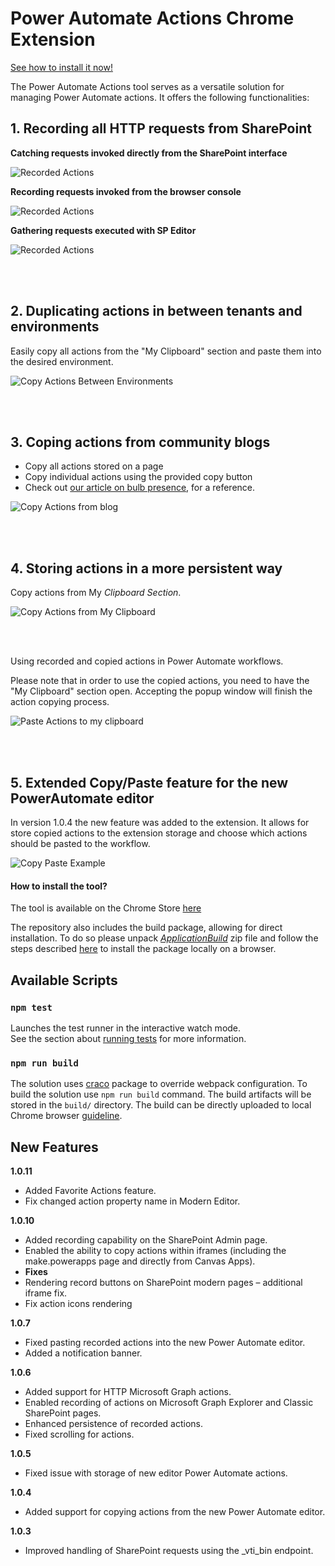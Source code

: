 # Power Automate Actions Chrome Extension

[See how to install it now!](#how-to-install-the-tool)

The Power Automate Actions tool serves as a versatile solution for managing Power Automate actions. It offers the following functionalities:

## **1. Recording all HTTP requests from SharePoint**

 **Catching requests invoked directly from the SharePoint interface**

![Recorded Actions](/images/RecordDefaultSPActions.gif)


 **Recording requests invoked from the browser console**

![Recorded Actions](/images/RecordConsoleAction.gif)


 **Gathering requests executed with SP Editor**

![Recorded Actions](/images/RecordActionsFromSPEditor.gif)

<br />
<br />

## **2.	Duplicating actions in between tenants and environments**

Easily copy all actions from the "My Clipboard" section and paste them into the desired environment.


![Copy Actions Between Environments](/images/CopyBetweenEnvs.gif)

<br />
<br />

## **3.	Coping actions from community blogs**

- Copy all actions stored on a page
- Copy individual actions using the provided copy button
- Check out [our article on bulb presence](https://michalkornet.com/2023/04/25/Bulb_Presence.html), for a reference.

![Copy Actions from blog](/images/CopyItemsFromBlogAndSaveOnFlow.gif)

<br />
<br />

## **4.	Storing actions in a more persistent way**
Copy actions from My *Clipboard Section*.

![Copy Actions from My Clipboard](/images/CopyMyClipboardActions.gif)

<br />
<br />

Using recorded and copied actions in Power Automate workflows.

Please note that in order to use the copied actions, you need to have the "My Clipboard" section open. 
Accepting the popup window will finish the action copying process.

![Paste Actions to my clipboard](/images/CopyItemsToMyClipboard.gif)

<br />
<br />


## **5.	Extended Copy/Paste feature for the new PowerAutomate editor**
In version 1.0.4 the new feature was added to the extension. It allows for store copied actions to the extension storage and choose which actions should be pasted to the workflow.

![Copy Paste Example](/images/CopyPasteExample.gif)

#### **How to install the tool?**

The tool is available on the Chrome Store [here](https://chrome.google.com/webstore/detail/power-automate-actions-ha/eoeddkppcaagdeafjfiopeldffkhjodl?hl=pl&authuser=0)  

The repository also includes the build package, allowing for direct installation.
To do so please unpack *[ApplicationBuild](https://github.com/mkm17/powerautomate-actions-extension/blob/main/ApplicationBuild.zip)* zip file and follow the steps described [here](https://support.google.com/chrome/a/answer/2714278?hl=en) to install the package locally on a browser. 


## Available Scripts

### `npm test`

Launches the test runner in the interactive watch mode.\
See the section about [running tests](https://facebook.github.io/create-react-app/docs/running-tests) for more information.

### `npm run build`

The solution uses [craco](https://www.npmjs.com/package/@craco/craco) package to override webpack configuration. To build the solution use `npm run build` command. The build artifacts will be stored in the `build/` directory.
The build can be directly uploaded to local Chrome browser [guideline](https://support.google.com/chrome/a/answer/2714278?hl=en).

## New Features

**1.0.11**
- Added Favorite Actions feature.
- Fix changed action property name in Modern Editor.

**1.0.10**
- Added recording capability on the SharePoint Admin page.
- Enabled the ability to copy actions within iframes (including the make.powerapps page and directly from Canvas Apps).
- **Fixes**
- Rendering record buttons on SharePoint modern pages – additional iframe fix.
- Fix action icons rendering

**1.0.7**
- Fixed pasting recorded actions into the new Power Automate editor.
- Added a notification banner.

**1.0.6**
- Added support for HTTP Microsoft Graph actions.
- Enabled recording of actions on Microsoft Graph Explorer and Classic SharePoint pages.
- Enhanced persistence of recorded actions.
- Fixed scrolling for actions.

**1.0.5**
- Fixed issue with storage of new editor Power Automate actions.

**1.0.4**
- Added support for copying actions from the new Power Automate editor.

**1.0.3**
- Improved handling of SharePoint requests using the _vti_bin endpoint.

